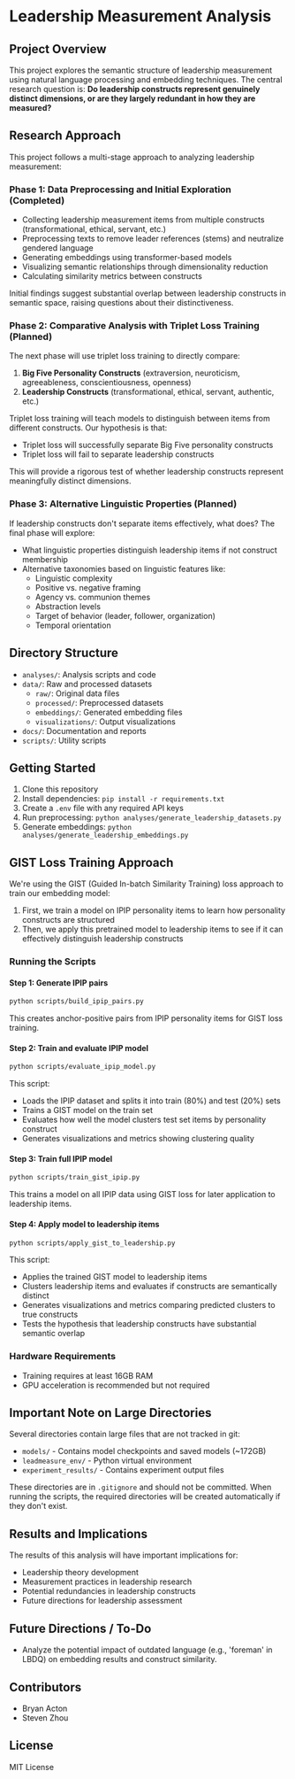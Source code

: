 # Leadership Measurement Analysis

## Project Overview

This project explores the semantic structure of leadership measurement using natural language processing and embedding techniques. The central research question is: **Do leadership constructs represent genuinely distinct dimensions, or are they largely redundant in how they are measured?**

## Research Approach

This project follows a multi-stage approach to analyzing leadership measurement:

### Phase 1: Data Preprocessing and Initial Exploration (Completed)

- Collecting leadership measurement items from multiple constructs (transformational, ethical, servant, etc.)
- Preprocessing texts to remove leader references (stems) and neutralize gendered language
- Generating embeddings using transformer-based models
- Visualizing semantic relationships through dimensionality reduction
- Calculating similarity metrics between constructs

Initial findings suggest substantial overlap between leadership constructs in semantic space, raising questions about their distinctiveness.

### Phase 2: Comparative Analysis with Triplet Loss Training (Planned)

The next phase will use triplet loss training to directly compare:
1. **Big Five Personality Constructs** (extraversion, neuroticism, agreeableness, conscientiousness, openness)
2. **Leadership Constructs** (transformational, ethical, servant, authentic, etc.)

Triplet loss training will teach models to distinguish between items from different constructs. Our hypothesis is that:
- Triplet loss will successfully separate Big Five personality constructs
- Triplet loss will fail to separate leadership constructs

This will provide a rigorous test of whether leadership constructs represent meaningfully distinct dimensions.

### Phase 3: Alternative Linguistic Properties (Planned)

If leadership constructs don't separate items effectively, what does? The final phase will explore:
- What linguistic properties distinguish leadership items if not construct membership
- Alternative taxonomies based on linguistic features like:
  - Linguistic complexity
  - Positive vs. negative framing
  - Agency vs. communion themes
  - Abstraction levels
  - Target of behavior (leader, follower, organization)
  - Temporal orientation

## Directory Structure

- `analyses/`: Analysis scripts and code
- `data/`: Raw and processed datasets
  - `raw/`: Original data files
  - `processed/`: Preprocessed datasets
  - `embeddings/`: Generated embedding files
  - `visualizations/`: Output visualizations
- `docs/`: Documentation and reports
- `scripts/`: Utility scripts

## Getting Started

1. Clone this repository
2. Install dependencies: `pip install -r requirements.txt`
3. Create a `.env` file with any required API keys
4. Run preprocessing: `python analyses/generate_leadership_datasets.py`
5. Generate embeddings: `python analyses/generate_leadership_embeddings.py`

## GIST Loss Training Approach

We're using the GIST (Guided In-batch Similarity Training) loss approach to train our embedding model:

1. First, we train a model on IPIP personality items to learn how personality constructs are structured
2. Then, we apply this pretrained model to leadership items to see if it can effectively distinguish leadership constructs

### Running the Scripts

#### Step 1: Generate IPIP pairs
```bash
python scripts/build_ipip_pairs.py
```
This creates anchor-positive pairs from IPIP personality items for GIST loss training.

#### Step 2: Train and evaluate IPIP model
```bash
python scripts/evaluate_ipip_model.py
```
This script:
- Loads the IPIP dataset and splits it into train (80%) and test (20%) sets
- Trains a GIST model on the train set
- Evaluates how well the model clusters test set items by personality construct
- Generates visualizations and metrics showing clustering quality

#### Step 3: Train full IPIP model
```bash
python scripts/train_gist_ipip.py
```
This trains a model on all IPIP data using GIST loss for later application to leadership items.

#### Step 4: Apply model to leadership items
```bash
python scripts/apply_gist_to_leadership.py
```
This script:
- Applies the trained GIST model to leadership items
- Clusters leadership items and evaluates if constructs are semantically distinct
- Generates visualizations and metrics comparing predicted clusters to true constructs
- Tests the hypothesis that leadership constructs have substantial semantic overlap

### Hardware Requirements

- Training requires at least 16GB RAM
- GPU acceleration is recommended but not required

## Important Note on Large Directories

Several directories contain large files that are not tracked in git:

- `models/` - Contains model checkpoints and saved models (~172GB)
- `leadmeasure_env/` - Python virtual environment 
- `experiment_results/` - Contains experiment output files

These directories are in `.gitignore` and should not be committed. When running the scripts, the required directories will be created automatically if they don't exist.

## Results and Implications

The results of this analysis will have important implications for:
- Leadership theory development
- Measurement practices in leadership research
- Potential redundancies in leadership constructs
- Future directions for leadership assessment

## Future Directions / To-Do

- Analyze the potential impact of outdated language (e.g., 'foreman' in LBDQ) on embedding results and construct similarity.

## Contributors

- Bryan Acton
- Steven Zhou

## License

MIT License
